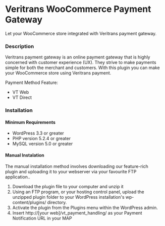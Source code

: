 Veritrans WooCommerce Payment Gateway
=====================================

Let your WooCommerce store integrated with Veritrans payment gateway.

### Description

Veritrans payment gateway is an online payment gateway that is highly concerned with customer experience (UX). They strive to make payments simple for both the merchant and customers. With this plugin you can make your WooCommerce store using Veritrans payment.

Payment Method Feature:

- VT Web
- VT Direct

### Installation

#### Minimum Requirements

* WordPress 3.3 or greater
* PHP version 5.2.4 or greater
* MySQL version 5.0 or greater

#### Manual Instalation

The manual installation method involves downloading our feature-rich plugin and uploading it to your webserver via your favourite FTP application..

1. Download the plugin file to your computer and unzip it
2. Using an FTP program, or your hosting control panel, upload the unzipped plugin folder to your WordPress installation's wp-content/plugins/ directory.
3. Activate the plugin from the Plugins menu within the WordPress admin.
4. Insert http://[your web]/vt_payment_handling/ as your Payment Notification URL in your MAP
